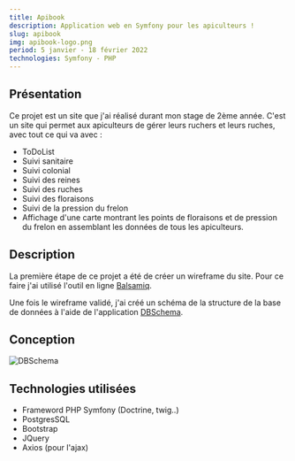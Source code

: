 ```yaml
---
title: Apibook
description: Application web en Symfony pour les apiculteurs !
slug: apibook
img: apibook-logo.png
period: 5 janvier - 18 février 2022
technologies: Symfony - PHP
---
```


## Présentation

Ce projet est un site que j'ai réalisé durant mon stage de 2ème année.
C'est un site qui permet aux apiculteurs de gérer leurs ruchers et leurs ruches, avec tout ce qui va avec :
- ToDoList
- Suivi sanitaire
- Suivi colonial
- Suivi des reines
- Suivi des ruches
- Suivi des floraisons
- Suivi de la pression du frelon
- Affichage d'une carte montrant les points de floraisons et de pression du frelon en assemblant les données de tous les apiculteurs.

## Description

La première étape de ce projet a été de créer un wireframe du site. 
Pour ce faire j'ai utilisé l'outil en ligne [Balsamiq](https://balsamiq.com/wireframes/).

Une fois le wireframe validé, j'ai créé un schéma de la structure de la base de données à l'aide
de l'application [DBSchema](https://dbschema.com/index_fr.html).

## Conception

![DBSchema](/images/apibook/dbschema.png)

## Technologies utilisées

- Frameword PHP Symfony (Doctrine, twig..)
- PostgresSQL
- Bootstrap
- JQuery
- Axios (pour l'ajax)
